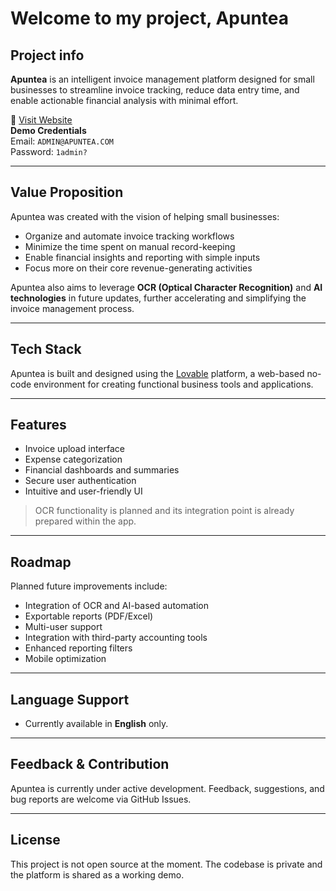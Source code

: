 # Welcome to my project, Apuntea

## Project info
**Apuntea** is an intelligent invoice management platform designed for small businesses to streamline invoice tracking, reduce data entry time, and enable actionable financial analysis with minimal effort.

🔗 [Visit Website](https://apuntea.lovable.app)  
**Demo Credentials**  
Email: `ADMIN@APUNTEA.COM`  
Password: `1admin?`  

---

## Value Proposition

Apuntea was created with the vision of helping small businesses:

- Organize and automate invoice tracking workflows  
- Minimize the time spent on manual record-keeping  
- Enable financial insights and reporting with simple inputs  
- Focus more on their core revenue-generating activities  

Apuntea also aims to leverage **OCR (Optical Character Recognition)** and **AI technologies** in future updates, further accelerating and simplifying the invoice management process.

---

## Tech Stack

Apuntea is built and designed using the [Lovable](https://lovable.app) platform, a web-based no-code environment for creating functional business tools and applications.

---

## Features

- Invoice upload interface  
- Expense categorization  
- Financial dashboards and summaries  
- Secure user authentication  
- Intuitive and user-friendly UI  

> OCR functionality is planned and its integration point is already prepared within the app.

---

## Roadmap

Planned future improvements include:

- Integration of OCR and AI-based automation  
- Exportable reports (PDF/Excel)  
- Multi-user support  
- Integration with third-party accounting tools  
- Enhanced reporting filters  
- Mobile optimization  

---

## Language Support

- Currently available in **English** only.

---

## Feedback & Contribution

Apuntea is currently under active development. Feedback, suggestions, and bug reports are welcome via GitHub Issues.

---

## License

This project is not open source at the moment. The codebase is private and the platform is shared as a working demo.

